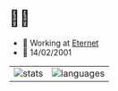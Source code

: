 <div>
  <h1>👋😎</h1>
  <ul>
    <li>🔨 Working at <a target="_blank" href="https://eternet.com.ar">Eternet</a></li>
    <li>🍰 14/02/2001</li>
  </ul>
<div/>
   
<div>
  <table>
  <tr>
    <td valign="top">
      <img align="center" src="https://github-readme-stats.vercel.app/api?username=germandf&show_icons=true&theme=dark" alt="stats" />
    </td>
    <td valign="top">
      <img align="center" src="https://github-readme-stats.vercel.app/api/top-langs/?username=germandf&layout=compact&hide=html&theme=dark" alt="languages" />
    </td>
  </tr>
</table>
<div/>

<!--
EASTER EGG
Todo robado/copiado 😎
-->

